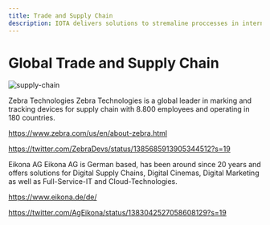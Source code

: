 ```yaml
---
title: Trade and Supply Chain
description: IOTA delivers solutions to stremaline proccesses in international trade and supply chain and to establish trust in data
---
```


# Global Trade and Supply Chain

![supply-chain](/img/participate/use-cases/supply-chain.png)

Zebra Technologies
Zebra Technologies is a global leader in marking and tracking devices for supply chain with 8.800 employees and operating in 180 countries.

https://www.zebra.com/us/en/about-zebra.html

https://twitter.com/ZebraDevs/status/1385685913905344512?s=19

Eikona AG
Eikona AG is German based, has been around since 20 years and offers solutions for Digital Supply Chains, Digital Cinemas, Digital Marketing as well as Full-Service-IT and Cloud-Technologies.

https://www.eikona.de/de/

https://twitter.com/AgEikona/status/1383042527058608129?s=19
